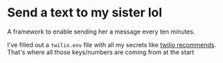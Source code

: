 # Send a text to my sister lol

A framework to enable sending her a message every ten minutes.

I've filled out a `twilio.env` file with all my secrets like [twilio
recommends](http://twil.io/secure). That's where all those keys/numbers are
coming from at the start
